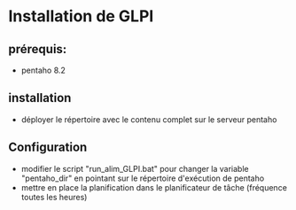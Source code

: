 # Installation de GLPI

## prérequis:  

* pentaho 8.2

## installation

* déployer le répertoire avec le contenu complet sur le serveur pentaho 
## Configuration
* modifier le script "run_alim_GLPI.bat" pour changer la variable "pentaho_dir" en pointant sur le répertoire d'exécution de pentaho
* mettre en place la planification dans le planificateur de tâche  (fréquence toutes les heures)
